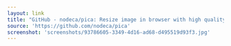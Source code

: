 ```yaml
---
layout: link
title: "GitHub - nodeca/pica: Resize image in browser with high quality and high speed"
source: 'https://github.com/nodeca/pica'
screenshot: 'screenshots/93786605-3349-4d16-ad68-d495519d93f3.jpg'
---
```


